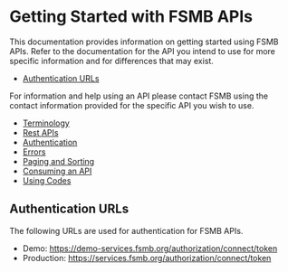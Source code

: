 # Getting Started with FSMB APIs

This documentation provides information on getting started using FSMB APIs. Refer to the documentation for the API you intend to use for more specific information and for differences that may exist. 

- [Authentication URLs](#authentication-urls)

For information and help using an API please contact FSMB using the contact information provided for the specific API you wish to use.

- [Terminology](docs/terminology.md)
- [Rest APIs](docs/rest.md)  
- [Authentication](docs/authentication.md)  
- [Errors](docs/errors.md)
- [Paging and Sorting](docs/paging-sorting.md)
- [Consuming an API](docs/consuming.md)
- [Using Codes](docs/codes/readme.md)

## Authentication URLs

The following URLs are used for authentication for FSMB APIs.

 - Demo: https://demo-services.fsmb.org/authorization/connect/token
 - Production: https://services.fsmb.org/authorization/connect/token
